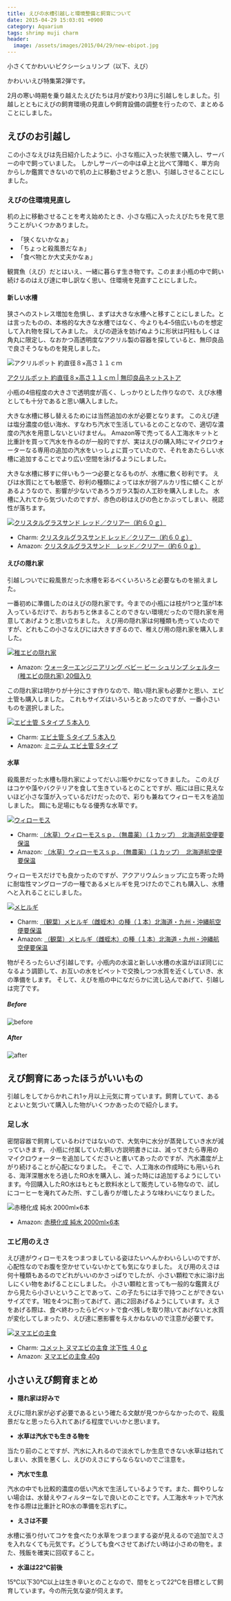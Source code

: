 ```yaml
---
title: えびの水槽引越しと環境整備と飼育について
date: 2015-04-29 15:03:01 +0900
category: Aquarium
tags: shrimp muji charm
header:
  image: /assets/images/2015/04/29/new-ebipot.jpg
---
```


小さくてかわいいピクシーシュリンプ（以下、えび）

かわいいえび特集第2弾です。

2月の寒い時期を乗り越えたえびたちは月が変わり3月に引越しをしました。引越しとともにえびの飼育環境の見直しや飼育設備の調整を行ったので、まとめることにしました。

<!-- more -->

## えびのお引越し

この小さなえびは先日紹介したように、小さな瓶に入った状態で購入し、サーバーの中で飼っていました。
しかしサーバーの中は卓上と比べて薄暗く、単方向からしか鑑賞できないので机の上に移動させようと思い、引越しさせることにしました。

### えびの住環境見直し

机の上に移動させることを考え始めたとき、小さな瓶に入ったえびたちを見て思うことがいくつかありました。

- 「狭くないかなぁ」
- 「ちょっと殺風景だなぁ」
- 「食べ物とか大丈夫かなぁ」

観賞魚（えび）だとはいえ、一緒に暮らす生き物です。このまま小瓶の中で飼い続けるのはえび達に申し訳なく思い、住環境を見直すことにしました。

#### 新しい水槽

狭さへのストレス増加を危惧し、まずは大きな水槽へと移すことにしました。とは言ったものの、本格的な大きな水槽ではなく、今よりも4ｰ5倍広いものを想定して入れ物を探してみました。
えびの遊泳を妨げぬように形状は円柱もしくは角丸に限定し、なおかつ高透明度なアクリル製の容器を探していると、無印良品で良さそうなものを発見しました。

![アクリルポット 約直径８×高さ１１ｃｍ](http://img.muji.net/img/item/4934761479781_400.jpg)

[アクリルポット 約直径８×高さ１１ｃｍ \| 無印良品ネットストア](http://www.muji.net/store/cmdty/detail/4934761479781)

小瓶の4倍程度の大きさで透明度が高く、しっかりとした作りなので、えび水槽としても十分であると思い購入しました。

大きな水槽に移し替えるためには当然追加の水が必要となります。
このえび達は塩分濃度の低い海水、すなわち汽水で生活しているとのことなので、適切な濃度の汽水を用意しないといけません。
Amazon等で売ってる人工海水キットと比重計を買って汽水を作るのが一般的ですが、実はえびの購入時にマイクロウォーターなる専用の追加の汽水をいっしょに買っていたので、それをあたらしい水槽に追加することでより広い空間を泳げるようにしました。

大きな水槽に移すに伴いもう一つ必要となるものが、水槽に敷く砂利です。
えびは水質にとても敏感で、砂利の種類によっては水が弱アルカリ性に傾くことがあるようなので、影響が少ないであろうガラス製の人工砂を購入しました。
水槽に入れてから気づいたのですが、赤色の砂はえびの色とかぶってしまい、視認性が落ちます。

[![クリスタルグラスサンド レッド／クリアー（約６０ｇ）](http://www.shopping-charm.jp/pic/179/179123-1.jpg)](http://click.linksynergy.com/link?id=fUSw4lglgFk&offerid=329184.179123&type=2&murl=http%3A%2F%2Fwww.shopping-charm.jp%2FItemDetail.aspx%3FitemId%3D179123)

- Charm: [クリスタルグラスサンド レッド／クリアー（約６０ｇ）](http://click.linksynergy.com/link?id=fUSw4lglgFk&offerid=329184.179123&type=2&murl=http%3A%2F%2Fwww.shopping-charm.jp%2FItemDetail.aspx%3FitemId%3D179123)
- Amazon: [クリスタルグラスサンド　レッド／クリアー（約６０ｇ）](http://www.amazon.co.jp/gp/product/B00U5OXGEI/ref=as_li_ss_tl?ie=UTF8&camp=247&creative=7399&creativeASIN=B00U5OXGEI&linkCode=as2&tag=mzyy-22)


#### えびの隠れ家

引越しついでに殺風景だった水槽を彩るべくいろいろと必要なものを揃えました。

一番初めに準備したのはえびの隠れ家です。今までの小瓶には枝が1つと藻が1本入っているだけで、おちおちと休まることのできない環境だったので隠れ家を用意してあげようと思い立ちました。
えび用の隠れ家は何種類も売っていたのですが、どれもこの小さなえびには大きすぎるので、稚えび用の隠れ家を購入しました。

[![稚エビの隠れ家](http://ws-fe.amazon-adsystem.com/widgets/q?_encoding=UTF8&ASIN=B00R493S22&Format=_SL500_&ID=AsinImage&MarketPlace=JP&ServiceVersion=20070822&WS=1&tag=mzyy-22)](http://www.amazon.co.jp/gp/product/B00R493S22/ref=as_li_ss_il?ie=UTF8&camp=247&creative=7399&creativeASIN=B00R493S22&linkCode=as2&tag=mzyy-22)

- Amazon: [ウォーターエンジニアリング ベビー ビー シュリンプ シェルター (稚エビの隠れ家) 20個入り](http://www.amazon.co.jp/gp/product/B00R493S22/ref=as_li_ss_tl?ie=UTF8&camp=247&creative=7399&creativeASIN=B00R493S22&linkCode=as2&tag=mzyy-22)

この隠れ家は明かりが十分にさす作りなので、暗い隠れ家も必要かと思い、エビ土管も購入しました。
これもサイズはいろいろとあったのですが、一番小さいものを選択しました。

[![エビ土管 Ｓタイプ ５本入り](http://www.shopping-charm.jp/pic/873/87347-1.jpg)](http://click.linksynergy.com/link?id=fUSw4lglgFk&offerid=329184.87347&type=2&murl=http%3A%2F%2Fwww.shopping-charm.jp%2FItemDetail.aspx%3FitemId%3D87347)

- Charm: [エビ土管 Ｓタイプ ５本入り](http://click.linksynergy.com/link?id=fUSw4lglgFk&offerid=329184.87347&type=2&murl=http%3A%2F%2Fwww.shopping-charm.jp%2FItemDetail.aspx%3FitemId%3D87347)
- Amazon: [ミニテム エビ土管 Sタイプ](http://www.amazon.co.jp/gp/product/B00GTIL2PO/ref=as_li_ss_tl?ie=UTF8&camp=247&creative=7399&creativeASIN=B00GTIL2PO&linkCode=as2&tag=mzyy-22)


#### 水草

殺風景だった水槽も隠れ家によってだいぶ賑やかになってきました。
このえびはコケや藻やバクテリアを食して生きているとのことですが、瓶には目に見えないほど小さな藻が入っているだけだったので、彩りも兼ねてウィローモスを追加しました。
餌にも足場にもなる優秀な水草です。

[![ウィローモス](http://www.shopping-charm.jp/pic/472/472562-1.jpg)](http://click.linksynergy.com/link?id=fUSw4lglgFk&offerid=329184.472562&type=2&murl=http%3A%2F%2Fwww.shopping-charm.jp%2FItemDetail.aspx%3FitemId%3D472562)

- Charm: [（水草）ウィローモスｓｐ．（無農薬）（１カップ）　北海道航空便要保温](http://click.linksynergy.com/link?id=fUSw4lglgFk&offerid=329184.472562&type=2&murl=http%3A%2F%2Fwww.shopping-charm.jp%2FItemDetail.aspx%3FitemId%3D472562)
- Amazon: [（水草）ウィローモスｓｐ．（無農薬）（１カップ）　北海道航空便要保温](http://www.amazon.co.jp/gp/product/B00UF49ZRK/ref=as_li_ss_tl?ie=UTF8&camp=247&creative=7399&creativeASIN=B00UF49ZRK&linkCode=as2&tag=mzyy-22)


ウィローモスだけでも良かったのですが、アクアリウムショップに立ち寄った時に耐塩性マングローブの一種であるメヒルギを見つけたのでこれも購入し、水槽へと入れることにしました。


[![メヒルギ](http://www.shopping-charm.jp/pic/471/47168-1.jpg)](http://click.linksynergy.com/link?id=fUSw4lglgFk&offerid=329184.47168&type=2&murl=http%3A%2F%2Fwww.shopping-charm.jp%2FItemDetail.aspx%3FitemId%3D47168)

- Charm: [（観葉）メヒルギ（雌蛭木）の種（１本）北海道・九州・沖縄航空便要保温](http://click.linksynergy.com/link?id=fUSw4lglgFk&offerid=329184.47168&type=2&murl=http%3A%2F%2Fwww.shopping-charm.jp%2FItemDetail.aspx%3FitemId%3D47168)
- Amazon: [（観葉）メヒルギ（雌蛭木）の種（１本）北海道・九州・沖縄航空便要保温](http://www.amazon.co.jp/gp/product/B00UF44M5U/ref=as_li_ss_tl?ie=UTF8&camp=247&creative=7399&creativeASIN=B00UF44M5U&linkCode=as2&tag=mzyy-22)



物がそろったらいざ引越しです。小瓶内の水温と新しい水槽の水温がほぼ同じになるよう調節して、お互いの水をピペットで交換しつつ水質を近くしていき、水の準備をします。
そして、えびを瓶の中になだらかに流し込んであげて、引越しは完了です。


##### Before
![before](/assets/images/2015/04/29/before-shrimpbottle.jpg)

##### After
![after](/assets/images/2015/04/29/after-ebipot.jpg)

## えび飼育にあったほうがいいもの

引越しをしてからかれこれ1ヶ月以上元気に育っています。飼育していて、あるとよいと気づいて購入した物がいくつかあったので紹介します。

### 足し水

密閉容器で飼育しているわけではないので、大気中に水分が蒸発していき水が減っていきます。
小瓶に付属していた飼い方説明書きには、減ってきたら専用のマイクロウォーターを追加してくださいと書いてあったのですが、汽水濃度が上がり続けることが心配になりました。
そこで、人工海水の作成時にも用いられる、海洋深層水をろ過したRO水を購入し、減った時には追加するようにしています。今回購入したRO水はもともと飲料水として販売している物なので、試しにコーヒーを淹れてみた所、すこし香りが増したような味わいになりました。

![赤穂化成 純水 2000ml×6本](http://ws-fe.amazon-adsystem.com/widgets/q?_encoding=UTF8&ASIN=B004ABND0Y&Format=_SL500_&ID=AsinImage&MarketPlace=JP&ServiceVersion=20070822&WS=1&tag=mzyy-22)

- Amazon: [赤穂化成 純水 2000ml×6本](http://www.amazon.co.jp/gp/product/B004ABND0Y/ref=as_li_ss_tl?ie=UTF8&camp=247&creative=7399&creativeASIN=B004ABND0Y&linkCode=as2&tag=mzyy-22)


### エビ用のえさ

えび達がウィローモスをつまつましている姿はたいへんかわいらしいのですが、心配性なのでお腹を空かせていないかとても気になりました。
えび用のえさは何十種類もあるのでどれがいいのかさっぱりでしたが、小さい顆粒で水に溶け出しにくい物をあげることにしました。
小さい顆粒と言っても一般的な鑑賞えびから見たら小さいということであって、この子たちには手で持つことができないサイズです。1粒を4つに割ってあげて、週に2回あげるようにしています。えさをあげる際は、食べ終わったらピペットで食べ残しを取り除いてあげないと水質が変化してしまったり、えび達に悪影響を与えかねないので注意が必要です。

[![ヌマエビの主食](http://www.shopping-charm.jp/pic/657/65799-2.jpg)](http://click.linksynergy.com/link?id=fUSw4lglgFk&offerid=329184.65799&type=2&murl=http%3A%2F%2Fwww.shopping-charm.jp%2FItemDetail.aspx%3FitemId%3D65799)

- Charm: [コメット ヌマエビの主食 沈下性 ４０ｇ](http://click.linksynergy.com/link?id=fUSw4lglgFk&offerid=329184.65799&type=2&murl=http%3A%2F%2Fwww.shopping-charm.jp%2FItemDetail.aspx%3FitemId%3D65799)
- Amazon: [ヌマエビの主食 40g](http://www.amazon.co.jp/gp/product/B0051RIXU6/ref=as_li_ss_tl?ie=UTF8&camp=247&creative=7399&creativeASIN=B0051RIXU6&linkCode=as2&tag=mzyy-22)





## 小さいえび飼育まとめ

- **隠れ家は好みで**

えびに隠れ家が必ず必要であるという確たる文献が見つからなかったので、殺風景だなと思ったら入れてあげる程度でいいかと思います。

- **水草は汽水でも生きる物を**

当たり前のことですが、汽水に入れるので淡水でしか生息できない水草は枯れてしまい、水質を悪くし、えびのえさにすらならないのでご注意を。

- **汽水で生息**

汽水の中でも比較的濃度の低い汽水で生活しているようです。また、餌やりしない場合は、水替えやフィルターなしで良いとのことです。人工海水キットで汽水を作る際は比重計とRO水の準備を忘れずに。

- **えさは不要**

水槽に張り付いてコケを食べたり水草をつまつまする姿が見えるので追加でえさを入れなくても元気です。どうしても食べさせてあげたい時は小さめの物を。また、残飯を確実に回収すること。

- **水温は22℃前後**

15℃以下30℃以上は生き辛いとのことなので、間をとって22℃を目標として飼育しています。今の所元気な姿が伺えます。
